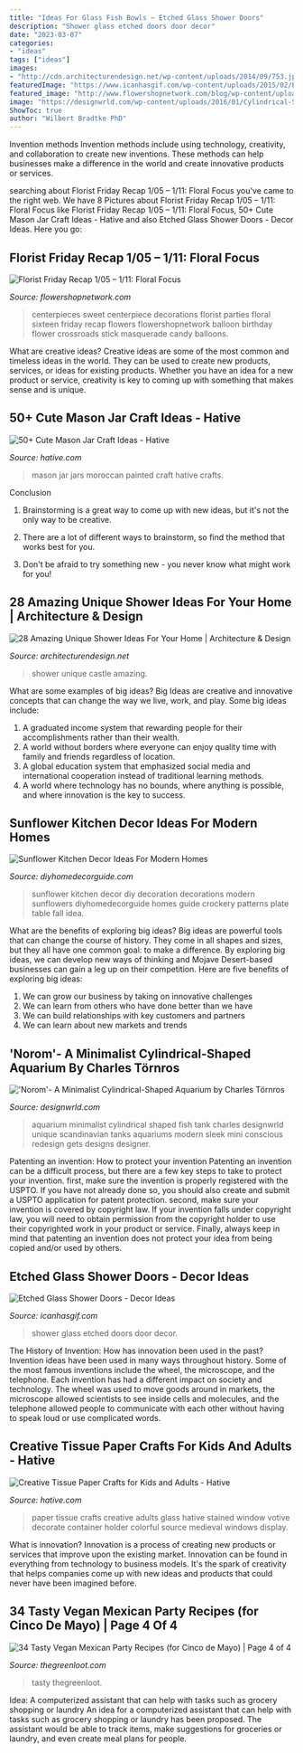 ```yaml
---
title: "Ideas For Glass Fish Bowls ~ Etched Glass Shower Doors"
description: "Shower glass etched doors door decor"
date: "2023-03-07"
categories:
- "ideas"
tags: ["ideas"]
images:
- "http://cdn.architecturendesign.net/wp-content/uploads/2014/09/753.jpg"
featuredImage: "https://www.icanhasgif.com/wp-content/uploads/2015/02/Etched-Glass-Shower-Doors.jpg"
featured_image: "http://www.flowershopnetwork.com/blog/wp-content/uploads/2013/01/crossroads-florist-sweet-16.jpg"
image: "https://designwrld.com/wp-content/uploads/2016/01/Cylindrical-Shaped-Aquarium-03-740x1046.jpg"
ShowToc: true
author: "Wilbert Bradtke PhD"
---
```



Invention methods
Invention methods include using technology, creativity, and collaboration to create new inventions. These methods can help businesses make a difference in the world and create innovative products or services.

	

		
searching about Florist Friday Recap 1/05 – 1/11: Floral Focus you've came to the right web. We have 8 Pictures about Florist Friday Recap 1/05 – 1/11: Floral Focus like Florist Friday Recap 1/05 – 1/11: Floral Focus, 50+ Cute Mason Jar Craft Ideas - Hative and also Etched Glass Shower Doors - Decor Ideas. Here you go:
		
    
## Florist Friday Recap 1/05 – 1/11: Floral Focus

<img loading=lazy src="http://www.flowershopnetwork.com/blog/wp-content/uploads/2013/01/crossroads-florist-sweet-16.jpg" onerror="this.onerror=null;this.src='https://tse4.mm.bing.net/th?id=OIP.lDLiHv3w8kdniyHWPVcriwHaMl&amp;pid=15.1';" alt="Florist Friday Recap 1/05 – 1/11: Floral Focus">

_Source: flowershopnetwork.com_

>centerpieces sweet centerpiece decorations florist parties floral sixteen friday recap flowers flowershopnetwork balloon birthday flower crossroads stick masquerade candy balloons. 

	

What are creative ideas?
Creative ideas are some of the most common and timeless ideas in the world. They can be used to create new products, services, or ideas for existing products. Whether you have an idea for a new product or service, creativity is key to coming up with something that makes sense and is unique.

    
## 50+ Cute Mason Jar Craft Ideas - Hative

<img loading=lazy src="https://hative.com/wp-content/uploads/2014/02/mason-jar-crafts/moroccan-painted-mason-jars-10.jpeg" onerror="this.onerror=null;this.src='https://tse1.mm.bing.net/th?id=OIP.uOOdSKStD70DBlUK-s_EEAHaG8&amp;pid=15.1';" alt="50+ Cute Mason Jar Craft Ideas - Hative">

_Source: hative.com_

>mason jar jars moroccan painted craft hative crafts. 

	

Conclusion
1. Brainstorming is a great way to come up with new ideas, but it's not the only way to be creative.
2. There are a lot of different ways to brainstorm, so find the method that works best for you.

3. Don't be afraid to try something new - you never know what might work for you!

    
## 28 Amazing Unique Shower Ideas For Your Home | Architecture &amp; Design

<img loading=lazy src="http://cdn.architecturendesign.net/wp-content/uploads/2014/09/753.jpg" onerror="this.onerror=null;this.src='https://tse3.mm.bing.net/th?id=OIP.nbiiUnqxj8Pryvd9b0jKzQHaLJ&amp;pid=15.1';" alt="28 Amazing Unique Shower Ideas For Your Home | Architecture &amp; Design">

_Source: architecturendesign.net_

>shower unique castle amazing. 

	

What are some examples of big ideas?
Big Ideas are creative and innovative concepts that can change the way we live, work, and play. Some big ideas include: 
1. A graduated income system that rewarding people for their accomplishments rather than their wealth.
2. A world without borders where everyone can enjoy quality time with family and friends regardless of location.
3. A global education system that emphasized social media and international cooperation instead of traditional learning methods.
4. A world where technology has no bounds, where anything is possible, and where innovation is the key to success.

    
## Sunflower Kitchen Decor Ideas For Modern Homes

<img loading=lazy src="http://diyhomedecorguide.com/wp-content/uploads/2014/06/Sunflower-kitchen-decoration-guide.jpg" onerror="this.onerror=null;this.src='https://tse2.mm.bing.net/th?id=OIP.bPq7b-QrSHcQQnvZSMSVdQHaJ4&amp;pid=15.1';" alt="Sunflower Kitchen Decor Ideas For Modern Homes">

_Source: diyhomedecorguide.com_

>sunflower kitchen decor diy decoration decorations modern sunflowers diyhomedecorguide homes guide crockery patterns plate table fall idea. 

	

What are the benefits of exploring big ideas?
Big ideas are powerful tools that can change the course of history. They come in all shapes and sizes, but they all have one common goal: to make a difference. By exploring big ideas, we can develop new ways of thinking and Mojave Desert-based businesses can gain a leg up on their competition. Here are five benefits of exploring big ideas: 
1. We can grow our business by taking on innovative challenges
2. We can learn from others who have done better than we have
3. We can build relationships with key customers and partners
4. We can learn about new markets and trends

    
## &#039;Norom&#039;- A Minimalist Cylindrical-Shaped Aquarium By Charles Törnros

<img loading=lazy src="https://designwrld.com/wp-content/uploads/2016/01/Cylindrical-Shaped-Aquarium-03-740x1046.jpg" onerror="this.onerror=null;this.src='https://tse4.mm.bing.net/th?id=OIP.B2d8-63RucRk7GIfWCjfUwHaKe&amp;pid=15.1';" alt="&#039;Norom&#039;- A Minimalist Cylindrical-Shaped Aquarium by Charles Törnros">

_Source: designwrld.com_

>aquarium minimalist cylindrical shaped fish tank charles designwrld unique scandinavian tanks aquariums modern sleek mini conscious redesign gets designs designer. 

	

Patenting an invention: How to protect your invention
Patenting an invention can be a difficult process, but there are a few key steps to take to protect your invention. first, make sure the invention is properly registered with the USPTO. If you have not already done so, you should also create and submit a USPTO application for patent protection. second, make sure your invention is covered by copyright law. If your invention falls under copyright law, you will need to obtain permission from the copyright holder to use their copyrighted work in your product or service. Finally, always keep in mind that patenting an invention does not protect your idea from being copied and/or used by others.

    
## Etched Glass Shower Doors - Decor Ideas

<img loading=lazy src="https://www.icanhasgif.com/wp-content/uploads/2015/02/Etched-Glass-Shower-Doors.jpg" onerror="this.onerror=null;this.src='https://tse2.mm.bing.net/th?id=OIP.OErKtTm6M1ccGpcEHMSqpQHaKI&amp;pid=15.1';" alt="Etched Glass Shower Doors - Decor Ideas">

_Source: icanhasgif.com_

>shower glass etched doors door decor. 

	

The History of Invention: How has innovation been used in the past?
Invention ideas have been used in many ways throughout history. Some of the most famous inventions include the wheel, the microscope, and the telephone. Each invention has had a different impact on society and technology. The wheel was used to move goods around in markets, the microscope allowed scientists to see inside cells and molecules, and the telephone allowed people to communicate with each other without having to speak loud or use complicated words.

    
## Creative Tissue Paper Crafts For Kids And Adults - Hative

<img loading=lazy src="https://hative.com/wp-content/uploads/2015/01/tissue-paper-crafts/5-tissue-paper-crafts.jpg" onerror="this.onerror=null;this.src='https://tse2.mm.bing.net/th?id=OIP.2Rr-L-jBv3a80X69Jww6oQHaMj&amp;pid=15.1';" alt="Creative Tissue Paper Crafts for Kids and Adults - Hative">

_Source: hative.com_

>paper tissue crafts creative adults glass hative stained window votive decorate container holder colorful source medieval windows display. 

	

What is innovation?
Innovation is a process of creating new products or services that improve upon the existing market. Innovation can be found in everything from technology to business models. It's the spark of creativity that helps companies come up with new ideas and products that could never have been imagined before.

    
## 34 Tasty Vegan Mexican Party Recipes (for Cinco De Mayo) | Page 4 Of 4

<img loading=lazy src="https://thegreenloot.com/wp-content/uploads/2018/04/vegan-mexican-party-recipes-cinco-mayo-27.jpg" onerror="this.onerror=null;this.src='https://tse3.mm.bing.net/th?id=OIP.BYeSc8arRowwsS1EAQ5ytwHaJ4&amp;pid=15.1';" alt="34 Tasty Vegan Mexican Party Recipes (for Cinco de Mayo) | Page 4 of 4">

_Source: thegreenloot.com_

>tasty thegreenloot. 

	

Idea: A computerized assistant that can help with tasks such as grocery shopping or laundry
An idea for a computerized assistant that can help with tasks such as grocery shopping or laundry has been proposed. The assistant would be able to track items, make suggestions for groceries or laundry, and even create meal plans for people.

